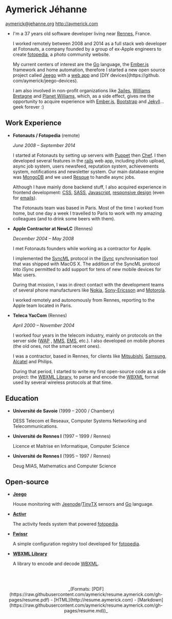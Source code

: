 Aymerick Jéhanne
================

aymerick@jehanne.org
<http://aymerick.com>

*   I'm a 37 years old software developer living near [Rennes](http://en.wikipedia.org/wiki/Rennes), France.

    I worked remotely between 2008 and 2014 as a full stack web developer at Fotonauts, a company founded by a group of ex-Apple engineers to create [fotopedia](http://www.fotopedia.com), a photo community website.

    My current centers of interest are the [Go](http://golang.org/) language, the [Ember.js](http://emberjs.com) framework and home automation, therefore I started a new   open source project called [Jeego](https://github.com/aymerick/jeego) with a [web app](https://github.com/aymerick/jeego-web) and [DIY devices](https://github.   com/aymerick/jeego-devices).

    I am also involved in non-profit organizations like [3ailes](http://www.3ailes.org), [Williams Bretagne](http://www.williams-bretagne.org) and [Planet Williams](   http://www.planet-williams.org), which, as a side effect, gives me the opportunity to acquire experience with [Ember.js](http://emberjs.com), [Bootstrap]( http://getbootstrap.com) and [Jekyll](http://jekyllrb.com)... geek forever :)


Work Experience
---------------

*   **Fotonauts / Fotopedia** (remote)

    *June 2008 – September 2014*

    I started at Fotonauts by setting up servers with [Puppet](http://puppetlabs.com) then [Chef](http://www.getchef.com). I then developed several features in the [rails](http://rubyonrails.org) web app, including photo upload, async job system, users newsfeed, reputation system, achievements system, notifications and newsletter system. Our main database engine was [MongoDB](http://www.mongodb.org) and we used [Resque](https://github.com/resque/resque) to handle async jobs.

    Although I have mainly done backend stuff, I also acquired experience in frontend development: [CSS](http://en.wikipedia.org/wiki/CSS), [SASS](http://sass-lang.com), [Javascript](http://en.wikipedia.org/wiki/JavaScript), [responsive design](http://en.wikipedia.org/wiki/Responsive_web_design) (even for [emails](http://zurb.com/ink/)).

    The Fotonauts team was based in Paris. Most of the time I worked from home, but one day a week I travelled to Paris to work with my amazing colleagues (and to drink some beers with them).


*   **Apple Contractor at NewLC** (Rennes)

    *December 2004 – May 2008*

    I met Fotonauts founders while working as a contractor for Apple.

    I implemented the [SyncML](http://en.wikipedia.org/wiki/SyncML) protocol in the [iSync](http://en.wikipedia.org/wiki/ISync) synchronisation tool that was shipped with MacOS X. The addition of the SyncML protocol into iSync permitted to add support for tens of new mobile devices for Mac users.

    During that mission, I was in direct contact with the development teams of several phone manufacturers like [Nokia](http://en.wikipedia.org/wiki/Nokia), [Sony-Ericsson](http://en.wikipedia.org/wiki/Sony_ericsson) and [Motorola](http://en.wikipedia.org/wiki/Motorola).

    I worked remotely and autonomously from Rennes, reporting to the Apple team located in Paris.


*   **Teleca YacCom** (Rennes)

    *April 2000 – November 2004*

    I worked four years in the telecom industry, mainly on protocols on the server side ([WAP](http://en.wikipedia.org/wiki/Wireless_Application_Protocol) , [MMS](http://en.wikipedia.org/wiki/Multimedia_Messaging_Service), [EMS](http://en.wikipedia.org/wiki/Enhanced_Messaging_Service), etc.). I also developed on mobile phones (the old ones, not the smart recent ones).

    I was a contractor, based in Rennes, for clients like [Mitsubishi](http://en.wikipedia.org/wiki/Trium), [Samsung](http://en.wikipedia.org/wiki/Samsung), [Alcatel](http://en.wikipedia.org/wiki/Alcatel) and Philips.

    During that period, I started to write my first open-source code as a side project: the [WBXML Library](https://github.com/aymerick/libwbxml-0.9.3), to parse and encode the [WBXML](http://en.wikipedia.org/wiki/WBXML) format used by several wireless protocols at that time.


Education
---------

*   **Université de Savoie** (1999 – 2000 / Chambery)

    DESS Telecom et Reseaux, Computer Systems Networking and Telecommunications.

*   **Université de Rennes I** (1997 – 1999 / Rennes)

    Licence et Maitrise en Informatique, Computer Science

*   **Université de Rennes I** (1995 – 1997 / Rennes)

    Deug MIAS, Mathematics and Computer Science


Open-source
-----------

*   **[Jeego](https://github.com/aymerick/jeego)**

    House monitoring with [Jeenode](http://jeelabs.org/)/[TinyTX](http://nathan.chantrell.net/tinytx-wireless-sensor) sensors and [Go](http://golang.org) language.

*   **[Activr](https://github.com/fotonauts/activr)**

    The activity feeds system that powered [fotopedia](http://www.fotopedia.com).

*   **[Fwissr](https://github.com/fotonauts/fwissr)**

    A simple configuration registry tool developed for [fotopedia](http://www.fotopedia.com).

*   **[WBXML Library](https://github.com/aymerick/libwbxml-0.9.3)**

    A library to encode and decode [WBXML](http://en.wikipedia.org/wiki/WBXML).


<br /><br />

<center>_(Formats: [PDF](https://raw.githubusercontent.com/aymerick/resume.aymerick.com/gh-pages/resume.pdf) - [HTML](http://resume.aymerick.com) - [Markdown](https://raw.githubusercontent.com/aymerick/resume.aymerick.com/gh-pages/resume.md))_</center>
